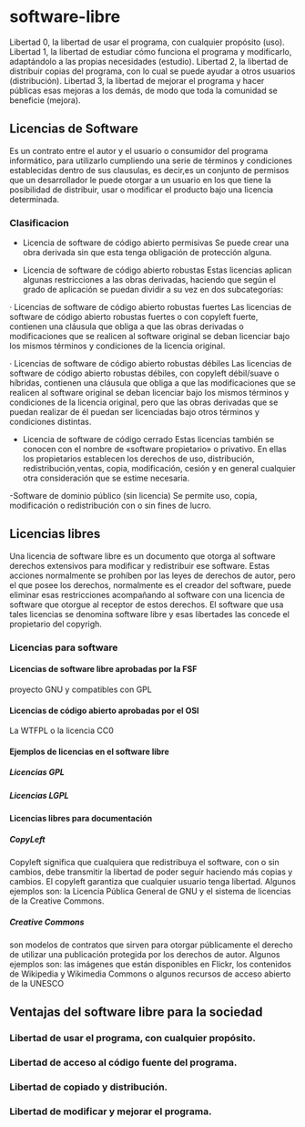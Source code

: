
# software-libre

Libertad 0,	la libertad de usar el programa, con cualquier propósito (uso).
Libertad 1,	la libertad de estudiar cómo funciona el programa y modificarlo, adaptándolo a las propias necesidades (estudio).
Libertad 2,	la libertad de distribuir copias del programa, con lo cual se puede ayudar a otros usuarios (distribución).
Libertad 3,	la libertad de mejorar el programa y hacer públicas esas mejoras a los demás, de modo que toda la comunidad se beneficie (mejora).


## Licencias de Software
Es un contrato entre el autor y el usuario o consumidor del programa informático, para utilizarlo cumpliendo una serie de términos y condiciones establecidas dentro de sus clausulas, es decir,es un conjunto de permisos que un desarrollador le puede otorgar a un usuario en los que tiene la posibilidad de distribuir, usar o modificar el producto bajo una licencia determinada.

### Clasificacion
- Licencia de software de código abierto permisivas
Se puede crear una obra derivada sin que esta tenga obligación de protección alguna. 

- Licencia de software de código abierto robustas
Estas licencias aplican algunas restricciones a las obras derivadas, haciendo que según el grado de aplicación se puedan dividir a su vez en dos subcategorías:

· Licencias de software de código abierto robustas fuertes
Las licencias de software de código abierto robustas fuertes o con copyleft fuerte, contienen una cláusula que obliga a que las obras derivadas o modificaciones que se realicen al software original se deban licenciar bajo los mismos términos y condiciones de la licencia original.

· Licencias de software de código abierto robustas débiles
Las licencias de software de código abierto robustas débiles, con copyleft débil/suave o híbridas, contienen una cláusula que obliga a que las modificaciones que se realicen al software original se deban licenciar bajo los mismos términos y condiciones de la licencia original, pero que las obras derivadas que se puedan realizar de él puedan ser licenciadas bajo otros términos y condiciones distintas.

- Licencia de software de código cerrado
Estas licencias también se conocen con el nombre de «software propietario» o privativo. En ellas los propietarios establecen los derechos de uso, distribución, redistribución,ventas, copia, modificación, cesión y en general cualquier otra consideración que se estime necesaria.

-Software de dominio público (sin licencia)
Se permite uso, copia, modificación o redistribución con o sin fines de lucro.


## Licencias libres
Una licencia de software libre es un documento que otorga al software derechos extensivos para modificar y redistribuir ese software. Estas acciones normalmente se prohíben por las leyes de derechos de autor, pero el que posee los derechos, normalmente es el creador del software, puede eliminar esas restricciones acompañando al software con una licencia de software que otorgue al receptor de estos derechos. El software que usa tales licencias se denomina software libre y esas libertades las concede el propietario del copyrigh.

### Licencias para software


#### Licencias de software libre aprobadas por la FSF
proyecto GNU y compatibles con GPL

#### Licencias de código abierto aprobadas por el OSI
 La WTFPL o la licencia CC0

#### Ejemplos de licencias en el software libre

##### Licencias GPL

##### Licencias LGPL


#### Licencias libres para documentación
##### CopyLeft
Copyleft significa que cualquiera que redistribuya el software, con o sin cambios, debe transmitir la libertad de poder seguir haciendo más copias y cambios. El copyleft garantiza que cualquier usuario tenga libertad.
Algunos ejemplos son: la Licencia Pública General de GNU y el sistema de licencias de la Creative Commons.

##### Creative Commons
son modelos de contratos que sirven para otorgar públicamente el derecho de utilizar una publicación protegida por los derechos de autor.
Algunos ejemplos son: las imágenes que están disponibles en Flickr, los contenidos de Wikipedia y Wikimedia Commons o algunos recursos de acceso abierto de la UNESCO

## Ventajas del software libre para la sociedad

### Libertad de usar el programa, con cualquier propósito.
### Libertad de acceso al código fuente del programa.
### Libertad de copiado y distribución. 
### Libertad de modificar y mejorar el programa.




